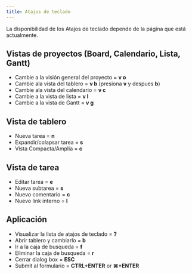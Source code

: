 ```yaml
---
title: Atajos de teclado
---
```


La disponibilidad de los Atajos de teclado depende de la página que está actualmente.

Vistas de proyectos (Board, Calendario, Lista, Gantt)
-----------------------------------------------------

- Cambie a la visión general del proyecto = **v o**
- Cambie ala vista del tablero = **v b** (presiona **v** y despues **b**)
- Cambie ala vista del calendario = **v c**
- Cambie a la vista de lista = **v l**
- Cambie a la vista de Gantt = **v g**

Vista de tablero
----------------

- Nueva tarea = **n**
- Expandir/colapsar tarea = **s**
- Vista Compacta/Amplia = **c**

Vista de tarea
--------------

- Editar tarea = **e**
- Nueva subtarea = **s**
- Nuevo comentario = **c**
- Nuevo link interno = **l**

Aplicación
-----------

- Visualizar la lista de atajos de teclado = **?**
- Abrir tablero y cambiarlo = **b**
- Ir a la caja de busqueda = **f**
- Eliminar la caja de busqueda = **r**
- Cerrar dialog box = **ESC**
- Submit al formulario = **CTRL+ENTER** or **⌘+ENTER**
